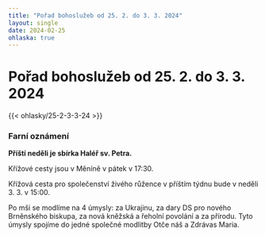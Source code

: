 ```yaml
---
title: "Pořad bohoslužeb od 25. 2. do 3. 3. 2024"
layout: single
date: 2024-02-25
ohlaska: true
---
```

# Pořad bohoslužeb od 25. 2. do 3. 3. 2024

{{< ohlasky/25-2-3-3-24 >}}

### Farní oznámení

**Příští neděli je sbírka Haléř sv. Petra.**

Křížové cesty jsou v Měníně v pátek v 17:30.

Křížová cesta pro společenství živého růžence v příštím týdnu bude v neděli 3. 3. v 15:00.

Po mši se modlíme na 4 úmysly: za Ukrajinu, za dary DS pro nového Brněnského biskupa, za nová kněžská a řeholní povolání a za přírodu. Tyto úmysly spojíme do jedné společné modlitby Otče náš a Zdrávas Maria.